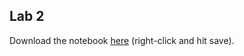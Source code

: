 ## Lab 2

Download the notebook [here](https://raw.githubusercontent.com/minprog/project/2022/data-science/2%20labs/lab2.ipynb) (right-click and hit save).
